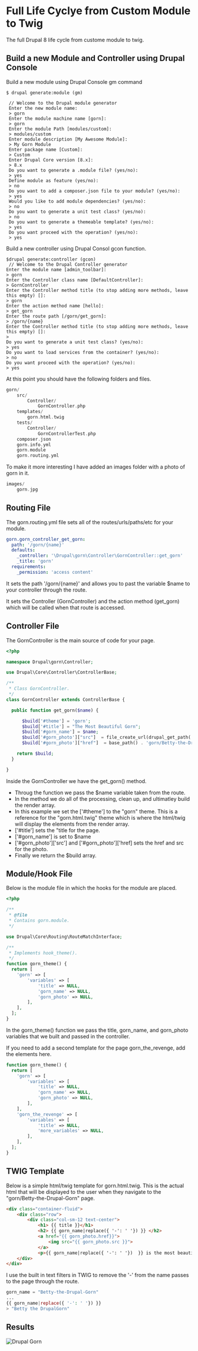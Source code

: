 # Full Life Cyclye from Custom Module to Twig
The full Drupal 8 life cycle from custome module to twig. 

## Build a new Module and Controller using Drupal Console

Build a new module using Drupal Console gm command

```
$ drupal generate:module (gm)

 // Welcome to the Drupal module generator
 Enter the new module name:
 > gorn
 Enter the module machine name [gorn]:
 > gorn
 Enter the module Path [modules/custom]:
 > modules/custom
 Enter module description [My Awesome Module]:
 > My Gorn Module
 Enter package name [Custom]:
 > Custom
 Enter Drupal Core version [8.x]:
 > 8.x
 Do you want to generate a .module file? (yes/no):
 > yes
 Define module as feature (yes/no):
 > no
 Do you want to add a composer.json file to your module? (yes/no): 
 > yes
 Would you like to add module dependencies? (yes/no):
 > no
 Do you want to generate a unit test class? (yes/no):
 > no
 Do you want to generate a themeable template? (yes/no):
 > yes
 Do you want proceed with the operation? (yes/no):
 > yes
 ```

 Build a new controller using Drupal Consol gcon function.

 ```
 $drupal generate:controller (gcon)
  // Welcome to the Drupal Controller generator
 Enter the module name [admin_toolbar]:
 > gorn
 Enter the Controller class name [DefaultController]:
 > GornController
 Enter the Controller method title (to stop adding more methods, leave this empty) []:
 > gorn
 Enter the action method name [hello]:
 > get_gorn
 Enter the route path [/gorn/get_gorn]:
 > /gorn/{name}
 Enter the Controller method title (to stop adding more methods, leave this empty) []:
 >
 Do you want to generate a unit test class? (yes/no):
 > yes
 Do you want to load services from the container? (yes/no):
 > no
 Do you want proceed with the operation? (yes/no):
 > yes
```

At this point you should have the following folders and files.

```php
gorn/
    src/
        Controller/
            GornController.php
    templates/
        gorn.html.twig
    tests/
        Controller/
            GornControllerTest.php
    composer.json
    gorn.info.yml
    gorn.module
    gorn.routing.yml
```

To make it more interesting I have added an images folder with a photo of gorn in it.

```php
images/
    gorn.jpg
```

## Routing File

The gorn.routing.yml file sets all of the routes/urls/paths/etc for your module.

```yml
gorn.gorn_controller_get_gorn:
  path: '/gorn/{name}'
  defaults:
    _controller: '\Drupal\gorn\Controller\GornController::get_gorn'
    _title: 'gorn'
  requirements:
    _permission: 'access content'
```

It sets the path '/gorn/{name}' and allows you to past the variable $name to your controller through the route.

It sets the Controller (GornController) and the action method (get_gorn) which will be called when that route is accessed.

## Controller File

The GornController is the main source of code for your page.

```php
<?php

namespace Drupal\gorn\Controller;

use Drupal\Core\Controller\ControllerBase;

/**
 * Class GornController.
 */
class GornController extends ControllerBase {

  public function get_gorn($name) {

      $build['#theme'] = 'gorn';
      $build['#title'] = "The Most Beautiful Gorn";
      $build['#gorn_name'] = $name;
      $build['#gorn_photo']["src"]  = file_create_url(drupal_get_path('module', 'cv') . '/images/gorn.jpg');
      $build['#gorn_photo']["href"]  = base_path() . 'gorn/Betty-the-Drupal-Gorn';

    return $build;
  }

}
```

Inside the GornController we have the get_gorn() method.
- Throug the function we pass the $name variable taken from the route.
- In the method we do all of the processing, clean up, and ultimatley build the render array. 
- In this example we set the ['#theme'] to the "gorn" theme. This is a reference for the "gorn.html.twig" theme which is where the html/twig will display the elements from the render array.
- ['#title'] sets the "title for the page.
- ['#gorn_name'] is set to $name
- ['#gorn_photo']['src'] and ['#gorn_photo']['href] sets the href and src for the photo.
- Finally we return the $build array.

## Module/Hook File

Below is the module file in which the hooks for the module are placed.

```php
<?php

/**
 * @file
 * Contains gorn.module.
 */

use Drupal\Core\Routing\RouteMatchInterface;

/**
 * Implements hook_theme().
 */
function gorn_theme() {
  return [
    'gorn' => [
        'variables' => [
            'title' => NULL,
            'gorn_name' => NULL,
            'gorn_photo' => NULL,
        ],
    ],
  ];
}

```
In the gorn_theme() function we pass the title, gorn_name, and gorn_photo variables that we built and passed in the controller.

If you need to add a second template for the page gorn_the_revenge, add the elements here.

```php
function gorn_theme() {
  return [
    'gorn' => [
        'variables' => [
            'title' => NULL,
            'gorn_name' => NULL,
            'gorn_photo' => NULL,
        ],
    ],
    'gorn_the_revenge' => [
        'variables' => [
            'title' => NULL,
            'more_variables' => NULL,
        ],
    ],
  ];
}
```
## TWIG Template 

Below is a simple html/twig template for gorn.html.twig. This is the actual html that will be displayed to the user when they navigate to the "gorn/Betty-the-Drupal-Gorn" page.

```html
<div class="container-fluid">
    <div class="row">
        <div class="col-sm-12 text-center">
            <h1> {{ title }}</h1>
            <h2> {{ gorn_name|replace({ '-': ' '}) }} </h2>
            <a href="{{ gorn_photo.href}}">
                <img src="{{ gorn_photo.src }}">
            </a>
            <p>{{ gorn_name|replace({ '-': ' '})  }} is the most beautiful Gorn in the Alpha Quadrant!</p>
    </div>
</div>
```

I use the built in text filters in TWIG to remove the '-' from the name passes to the page through the route. 

```php
gorn_name = "Betty-the-Drupal-Gorn"
...
{{ gorn_name|replace({ '-': ' '}) }}
> "Betty the DrupalGorn"
```

## Results

![Drupal Gorn](images/drupal_gorn.png)







































